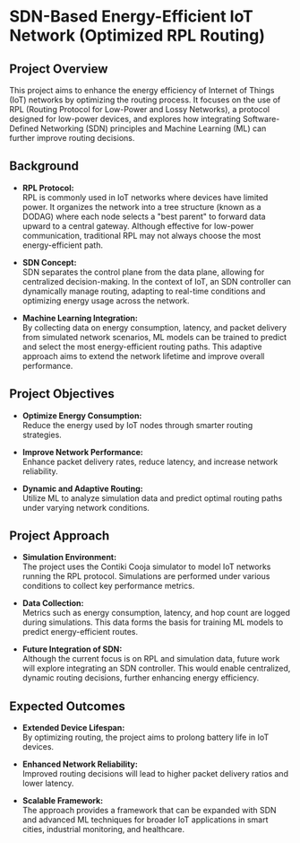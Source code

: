 # SDN-Based Energy-Efficient IoT Network (Optimized RPL Routing)

## Project Overview

This project aims to enhance the energy efficiency of Internet of Things (IoT) networks by optimizing the routing process. It focuses on the use of RPL (Routing Protocol for Low-Power and Lossy Networks), a protocol designed for low-power devices, and explores how integrating Software-Defined Networking (SDN) principles and Machine Learning (ML) can further improve routing decisions.

## Background

- **RPL Protocol:**  
  RPL is commonly used in IoT networks where devices have limited power. It organizes the network into a tree structure (known as a DODAG) where each node selects a "best parent" to forward data upward to a central gateway. Although effective for low-power communication, traditional RPL may not always choose the most energy-efficient path.

- **SDN Concept:**  
  SDN separates the control plane from the data plane, allowing for centralized decision-making. In the context of IoT, an SDN controller can dynamically manage routing, adapting to real-time conditions and optimizing energy usage across the network.

- **Machine Learning Integration:**  
  By collecting data on energy consumption, latency, and packet delivery from simulated network scenarios, ML models can be trained to predict and select the most energy-efficient routing paths. This adaptive approach aims to extend the network lifetime and improve overall performance.

## Project Objectives

- **Optimize Energy Consumption:**  
  Reduce the energy used by IoT nodes through smarter routing strategies.

- **Improve Network Performance:**  
  Enhance packet delivery rates, reduce latency, and increase network reliability.

- **Dynamic and Adaptive Routing:**  
  Utilize ML to analyze simulation data and predict optimal routing paths under varying network conditions.

## Project Approach

- **Simulation Environment:**  
  The project uses the Contiki Cooja simulator to model IoT networks running the RPL protocol. Simulations are performed under various conditions to collect key performance metrics.

- **Data Collection:**  
  Metrics such as energy consumption, latency, and hop count are logged during simulations. This data forms the basis for training ML models to predict energy-efficient routes.

- **Future Integration of SDN:**  
  Although the current focus is on RPL and simulation data, future work will explore integrating an SDN controller. This would enable centralized, dynamic routing decisions, further enhancing energy efficiency.

## Expected Outcomes

- **Extended Device Lifespan:**  
  By optimizing routing, the project aims to prolong battery life in IoT devices.

- **Enhanced Network Reliability:**  
  Improved routing decisions will lead to higher packet delivery ratios and lower latency.

- **Scalable Framework:**  
  The approach provides a framework that can be expanded with SDN and advanced ML techniques for broader IoT applications in smart cities, industrial monitoring, and healthcare.

